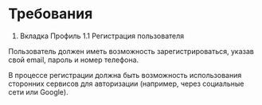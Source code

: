 # Требования
1. Вкладка Профиль
1.1 Регистрация пользователя

Пользователь должен иметь возможность зарегистрироваться, указав свой email, пароль и номер телефона.

В процессе регистрации должна быть возможность использования сторонних сервисов для авторизации (например, через социальные сети или Google).

